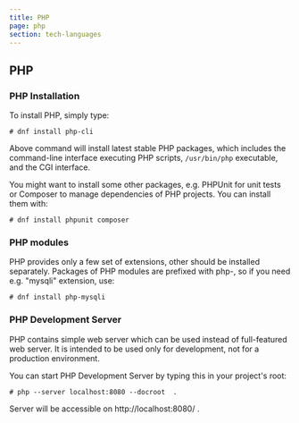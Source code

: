 ```yaml
---
title: PHP
page: php
section: tech-languages
---
```


## PHP

### PHP Installation

To install PHP, simply type:

```
# dnf install php-cli
```

Above command will install latest stable PHP packages, which includes the command-line interface executing PHP scripts, `/usr/bin/php` executable, and the CGI interface. 

You might want to install some other packages, e.g. PHPUnit for unit tests or Composer to manage dependencies of PHP projects. You can install them with:

```
# dnf install phpunit composer
```

### PHP modules

PHP provides only a few set of extensions, other should be installed separately. Packages of PHP modules are prefixed with php-, so if you need e.g. "mysqli" extension, use:

```
# dnf install php-mysqli
```

### PHP Development Server

PHP contains simple web server which can be used instead of full-featured web server. It is intended to be used only for development, not for a production environment. 

You can start PHP Development Server by typing this in your project's root:

```
# php --server localhost:8080 --docroot  .
```
Server will be accessible on http://localhost:8080/ .